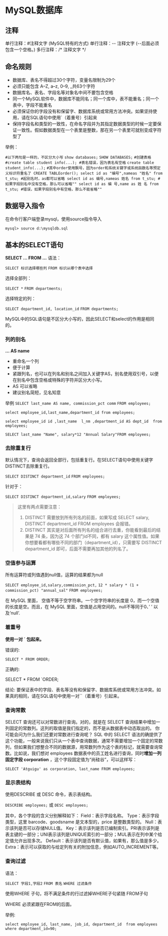 # MySQL数据库

## 注释

单行注释：#注释文字 (MySQL特有的方式)
单行注释：-- 注释文字 (--后面必须包含一个空格。)
多行注释：/* 注释文字 */

## 命名规则

- 数据库、表名不得超过30个字符，变量名限制为29个
- 必须只能包含 A–Z, a–z, 0–9, _共63个字符
- 数据库名、表名、字段名等对象名中间不要包含空格
- 同一个MySQL软件中，数据库不能同名；同一个库中，表不能重名；同一个表中，字段不能重名
- 必须保证你的字段没有和保留字、数据库系统或常用方法冲突。如果坚持使用，请在SQL语句中使用`（着重号）引起来
- 保持字段名和类型的一致性，在命名字段并为其指定数据类型的时候一定要保证一致性。假如数据类型在一个表里是整数，那在另一个表里可就别变成字符型了

举例：

`#以下两句是一样的，不区分大小写`
`show databases;`
`SHOW DATABASES;`
`#创建表格`
`#create table student info(...); #表名错误，因为表名有空格`
`create table student_info(...);`
`#其中order使用飘号，因为order和系统关键字或系统函数名等预定义标识符重名了
CREATE TABLEorder();
select id as "编号",nameas "姓名" from t_stu; #起别名时，as都可以省略
select id as 编号,nameas 姓名 from t_stu; #如果字段别名中没有空格，那么可以省略""
select id as 编 号,name as 姓 名 from t_stu; #错误，如果字段别名中有空格，那么不能省略""`

## 数据导入指令

在命令行客户端登录mysql，使用source指令导入

`mysql> source d:\mysqldb.sql`



## 基本的SELECT语句

**SELECT … FROM ...**
语法：

`SELECT 标识选择哪些列`
`FROM 标识从哪个表中选择`



选择全部列：

`SELECT *`
`FROM departments;`

选择特定的列：

`SELECT department_id, location_id`
`FROM departments;`


MySQL中的SQL语句是不区分大小写的，因此SELECT和select的作用是相同的。



### 列的别名

**... AS name**

- 重命名一个列
- 便于计算
- 紧跟列名，也可以在列名和别名之间加入关键字AS，别名使用双引号，以便在别名中包含空格或特殊的字符并区分大小写。
- AS 可以省略
- 建议别名简短，见名知意

举例
`SELECT last_name AS name, commission_pct comm`
`FROM employees;`



 `select employee_id,last_name,department_id from employees;`



`select employee_id id ,last_name  l_nm ,department_id AS dept_id  from employees;`



`SELECT last_name "Name", salary*12 "Annual Salary"FROM employees;`



### 去除重复行

默认情况下，查询会返回全部行，包括重复行。在SELECT语句中使用关键字DISTINCT去除重复行。

`SELECT DISTINCT department_id`
`FROM employees;`


针对于：

`SELECT DISTINCT department_id,salary`
`FROM employees;`

> 这里有两点需要注意：
>
> 1. DISTINCT 需要放到所有列名的前面，如果写成 SELECT salary, DISTINCT department_id FROM employees 会报错。
> 2. DISTINCT 其实是对后面所有列名的组合进行去重，你能看到最后的结果是 74 条，因为这 74 个部门id不同，都有 salary 这个属性值。如果你想要看都有哪些不同的部门（department_id），只需要写 DISTINCT department_id 即可，后面不需要再加其他的列名了。



### 空值参与运算

所有运算符或列值遇到null值，运算的结果都为null

`SELECT employee_id,salary,commission_pct,`
`12 * salary * (1 + commission_pct) "annual_sal"`
`FROM employees;`

在 MySQL 里面， 空值不等于空字符串。一个空字符串的长度是 0，而一个空值的长度是空。而且，在 MySQL 里面，空值是占用空间的。null不等同于0、’ ’ 以及’null’.



### 着重号

**使用一对 ` 包起来。**

错误的:

`SELECT * FROM ORDER;`

正确的:

SELECT * FROM `ORDER;

结论:
要保证表中的字段、表名等没有和保留字、数据库系统或常用方法冲突。如果真的相同，请在SQL语句中使用一对``（着重号）引起来。



### 查询常数

SELECT 查询还可以对常数进行查询。对的，就是在 SELECT 查询结果中增加一列固定的常数列。这列的取值是我们指定的，而不是从数据表中动态取出的。
你可能会问为什么我们还要对常数进行查询呢？
SQL 中的 SELECT 语法的确提供了这个功能，一般来说我们只从一个表中查询数据，通常不需要增加一个固定的常数列，但如果我们想整合不同的数据源，用常数列作为这个表的标记，就需要查询常数。比如说，我们想对 employees 数据表中的员工姓名进行查询，同时**增加一列固定字段 corporation** ，这个字段固定值为“尚硅谷”，可以这样写：

`SELECT 'Atguigu' as corporation, last_name FROM employees;`



### 显示表结构

使用DESCRIBE 或 DESC 命令，表示表结构。

`DESCRIBE employees;`
或
`DESC employees;`

其中，各个字段的含义分别解释如下：
Field：表示字段名称。
Type：表示字段类型，这里 barcode、goodsname 是文本型的，price 是整数类型的。
Null：表示该列是否可以存储NULL值。
Key：表示该列是否已编制索引。PRI表示该列是表主键的一部分；UNI表示该列是UNIQUE索引的一部分；MUL表示在列中某个给定值允许出现多次。
Default：表示该列是否有默认值，如果有，那么值是多少。
Extra：表示可以获取的与给定列有关的附加信息，例如AUTO_INCREMENT等。





### 查询过滤

语法：

`SELECT 字段1,字段2`
`FROM 表名`
`WHERE 过滤条件`

使用WHERE 子句，将不满足条件的行过滤掉WHERE子句紧随 FROM子句

WHERE 必须紧跟在FROM的后面。

举例:

 `select employee_id, last_name, job_id, department_id  from employees where department_id=90;`

